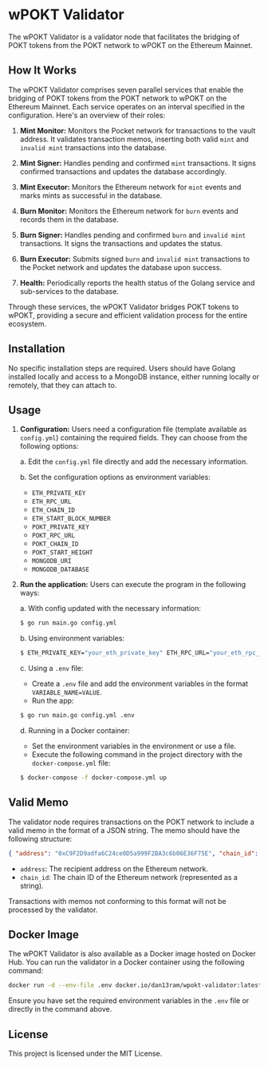 # wPOKT Validator

The wPOKT Validator is a validator node that facilitates the bridging of POKT tokens from the POKT network to wPOKT on the Ethereum Mainnet.

## How It Works

The wPOKT Validator comprises seven parallel services that enable the bridging of POKT tokens from the POKT network to wPOKT on the Ethereum Mainnet. Each service operates on an interval specified in the configuration. Here's an overview of their roles:

1. **Mint Monitor:**
   Monitors the Pocket network for transactions to the vault address. It validates transaction memos, inserting both valid `mint` and `invalid mint` transactions into the database.

2. **Mint Signer:**
   Handles pending and confirmed `mint` transactions. It signs confirmed transactions and updates the database accordingly.

3. **Mint Executor:**
   Monitors the Ethereum network for `mint` events and marks mints as successful in the database.

4. **Burn Monitor:**
   Monitors the Ethereum network for `burn` events and records them in the database.

5. **Burn Signer:**
   Handles pending and confirmed `burn` and `invalid mint` transactions. It signs the transactions and updates the status.

6. **Burn Executor:**
   Submits signed `burn` and `invalid mint` transactions to the Pocket network and updates the database upon success.

7. **Health:**
   Periodically reports the health status of the Golang service and sub-services to the database.

Through these services, the wPOKT Validator bridges POKT tokens to wPOKT, providing a secure and efficient validation process for the entire ecosystem.

## Installation

No specific installation steps are required. Users should have Golang installed locally and access to a MongoDB instance, either running locally or remotely, that they can attach to.

## Usage

1. **Configuration:**
   Users need a configuration file (template available as `config.yml`) containing the required fields. They can choose from the following options:

    a. Edit the `config.yml` file directly and add the necessary information.

    b. Set the configuration options as environment variables:

    - `ETH_PRIVATE_KEY`
    - `ETH_RPC_URL`
    - `ETH_CHAIN_ID`
    - `ETH_START_BLOCK_NUMBER`
    - `POKT_PRIVATE_KEY`
    - `POKT_RPC_URL`
    - `POKT_CHAIN_ID`
    - `POKT_START_HEIGHT`
    - `MONGODB_URI`
    - `MONGODB_DATABASE`

2. **Run the application:**
   Users can execute the program in the following ways:

    a. With config updated with the necessary information:

    ```bash
    $ go run main.go config.yml
    ```

    b. Using environment variables:

    ```bash
    $ ETH_PRIVATE_KEY="your_eth_private_key" ETH_RPC_URL="your_eth_rpc_url" ... go run main.go config.yml
    ```

    c. Using a `.env` file:

    - Create a `.env` file and add the environment variables in the format `VARIABLE_NAME=VALUE`.
    - Run the app:

    ```bash
    $ go run main.go config.yml .env
    ```

    d. Running in a Docker container:

    - Set the environment variables in the environment or use a file.
    - Execute the following command in the project directory with the `docker-compose.yml` file:

    ```bash
    $ docker-compose -f docker-compose.yml up
    ```

## Valid Memo

The validator node requires transactions on the POKT network to include a valid memo in the format of a JSON string. The memo should have the following structure:

```json
{ "address": "0xC9F2D9adfa6C24ce0D5a999F2BA3c6b06E36F75E", "chain_id": "5" }
```

-   `address`: The recipient address on the Ethereum network.
-   `chain_id`: The chain ID of the Ethereum network (represented as a string).

Transactions with memos not conforming to this format will not be processed by the validator.

## Docker Image

The wPOKT Validator is also available as a Docker image hosted on Docker Hub. You can run the validator in a Docker container using the following command:

```bash
docker run -d --env-file .env docker.io/dan13ram/wpokt-validator:latest
```

Ensure you have set the required environment variables in the `.env` file or directly in the command above.

## License

This project is licensed under the MIT License.
